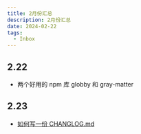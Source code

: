 ```yaml
---
title: 2月份汇总
description: 2月份汇总
date: 2024-02-22
tags:
  - Inbox
---
```


## 2.22

- 两个好用的 npm 库 globby 和 gray-matter

## 2.23

- [如何写一份 CHANGLOG.md](https://www.bestyii.com/topic/75#:~:text=1%20%E4%BD%BF%E7%94%A8%E5%AE%8C%E6%95%B4%E7%9A%84%E5%8F%A5%E5%AD%90%E3%80%82%20%E5%8D%B3%E5%9C%A8%E6%A0%87%E7%82%B9%E6%96%B9%E9%9D%A2%E9%81%B5%E5%BE%AA%E4%B8%80%E8%88%AC%E7%9A%84%E6%96%87%E6%A1%A3%E6%A0%BC%E5%BC%8F%E8%A7%84%E8%8C%83%EF%BC%9B%E5%A6%82%E6%9E%9C%E4%BD%BF%E7%94%A8%E8%8B%B1%E8%AF%AD%EF%BC%8C%E5%88%99%E5%8F%A5%E9%A6%96%E5%A4%A7%E5%86%99%E3%80%82%202%20%E6%97%B6%E6%80%81%E6%96%B9%E9%9D%A2%E4%BD%BF%E7%94%A8%E4%B8%80%E8%88%AC%E7%8E%B0%E5%9C%A8%E6%97%B6%EF%BC%8C%E4%B8%8D%E8%A6%81%E7%94%A8%E8%BF%87%E5%8E%BB%E6%97%B6%E6%80%81%E3%80%82%20%E8%99%BD%E7%84%B6%E6%9F%A5%E7%9C%8B%20changelog%20%E6%97%B6%EF%BC%8Cchangelog,4%20%E6%B3%A8%E6%98%8E%E4%BF%AE%E5%A4%8D%E7%9A%84%E9%97%AE%E9%A2%98%E3%80%82%20%E5%A6%82%E6%9C%89%E6%8F%90%E8%BF%87%20issue%EF%BC%8C%E5%88%99%E5%9C%A8%E5%8F%A5%E5%B0%BE%E5%A2%9E%E5%8A%A0%20issue%20%E7%9A%84%20ID%20%E5%92%8C%E9%93%BE%E6%8E%A5%E3%80%82)
